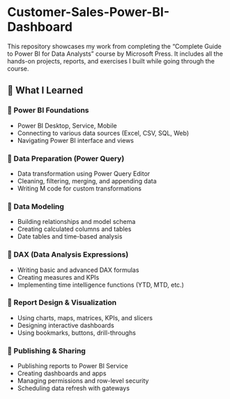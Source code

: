 # Customer-Sales-Power-BI-Dashboard
This repository showcases my work from completing the “Complete Guide to Power BI for Data Analysts” course by Microsoft Press. It includes all the hands-on projects, reports, and exercises I built while going through the course.
## 🎯 What I Learned

### 🔹 Power BI Foundations
- Power BI Desktop, Service, Mobile
- Connecting to various data sources (Excel, CSV, SQL, Web)
- Navigating Power BI interface and views

### 🔹 Data Preparation (Power Query)
- Data transformation using Power Query Editor
- Cleaning, filtering, merging, and appending data
- Writing M code for custom transformations

### 🔹 Data Modeling
- Building relationships and model schema
- Creating calculated columns and tables
- Date tables and time-based analysis
### 🔹 DAX (Data Analysis Expressions)
- Writing basic and advanced DAX formulas
- Creating measures and KPIs
- Implementing time intelligence functions (YTD, MTD, etc.)

### 🔹 Report Design & Visualization
- Using charts, maps, matrices, KPIs, and slicers
- Designing interactive dashboards
- Using bookmarks, buttons, drill-throughs

### 🔹 Publishing & Sharing
- Publishing reports to Power BI Service
- Creating dashboards and apps
- Managing permissions and row-level security
- Scheduling data refresh with gateways
  
